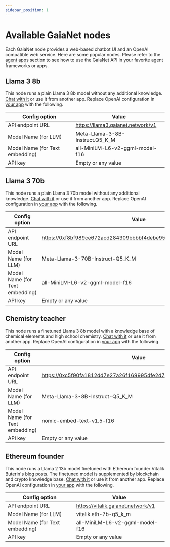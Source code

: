 ```yaml
---
sidebar_position: 1
---
```


# Available GaiaNet nodes

Each GaiaNet node provides a web-based chatbot UI and an OpenAI compatible web service.
Here are some popular nodes. Please refer to the [agent apps](apps/intro) section to see how
to use the GaiaNet API in your favorite agent frameworks or apps.

## Llama 3 8b

This node runs a plain Llama 3 8b model without any additional knowledge. 
[Chat with it](https://llama3.gaianet.network/chatbot-ui/index.html) or use it from another app. Replace OpenAI configuration in [your app](apps) with the following.

|Config option | Value |
|-----|--------|
| API endpoint URL | https://llama3.gaianet.network/v1 |
| Model Name (for LLM) | Meta-Llama-3-8B-Instruct.Q5_K_M |
| Model Name (for Text embedding) | all-MiniLM-L6-v2-ggml-model-f16 |
| API key | Empty or any value |


## Llama 3 70b

This node runs a plain Llama 3 70b model without any additional knowledge. 
[Chat with it](https://0xf8bf989ce672acd284309bbbbf4debe95975ea77.gaianet.network/chatbot-ui/index.html) or use it from another app. Replace OpenAI configuration in [your app](apps) with the following.

|Config option | Value |
|-----|--------|
| API endpoint URL | https://0xf8bf989ce672acd284309bbbbf4debe95975ea77.gaianet.network/v1 |
| Model Name (for LLM) | Meta-Llama-3-70B-Instruct-Q5_K_M |
| Model Name (for Text embedding) | all-MiniLM-L6-v2-ggml-model-f16 |
| API key | Empty or any value |

## Chemistry teacher

This node runs a finetuned Llama 3 8b model with a knowledge base of chemical elements and high school chemistry.
[Chat with it](https://0xc5f90fa1812dd7e27a26f1699954fe2d72e72299.gaianet.network/chatbot-ui/index.html) or use it from another app. Replace OpenAI configuration in [your app](apps) with the following.

|Config option | Value |
|-----|--------|
| API endpoint URL | https://0xc5f90fa1812dd7e27a26f1699954fe2d72e72299.gaianet.network/v1 |
| Model Name (for LLM) | Meta-Llama-3-8B-Instruct-Q5_K_M |
| Model Name (for Text embedding) | nomic-embed-text-v1.5-f16 |
| API key | Empty or any value |


## Ethereum founder

This node runs a Llama 2 13b model finetuned with Ethereum founder Vitalik Buterin's blog posts. The finetuned model is supplemented by blockchain and crypto knowledge base.
[Chat with it](https://vitalik.gaianet.network/chatbot-ui/index.html) or use it from another app. Replace OpenAI configuration in [your app](apps) with the following.

|Config option | Value |
|-----|--------|
| API endpoint URL | https://vitalik.gaianet.network/v1 |
| Model Name (for LLM) | vitalik.eth-7b-q5_k_m |
| Model Name (for Text embedding) | all-MiniLM-L6-v2-ggml-model-f16 |
| API key | Empty or any value |

